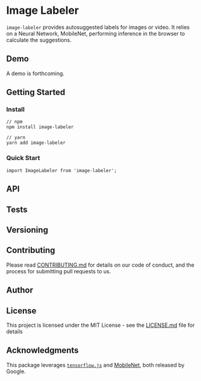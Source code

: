 # Image Labeler

`image-labeler` provides autosuggested labels for images or video. It relies on a Neural Network, MobileNet, performing inference in the browser to calculate the suggestions.

## Demo
A demo is forthcoming.

## Getting Started

### Install

```
// npm
npm install image-labeler

// yarn
yarn add image-labeler
```

### Quick Start

```
import ImageLabeler from 'image-labeler';

```

## API

## Tests

## Versioning

## Contributing

Please read [CONTRIBUTING.md](CONTRIBUTING.md) for details on our code of conduct, and the process for submitting pull requests to us.

## Author

## License

This project is licensed under the MIT License - see the [LICENSE.md](LICENSE.md) file for details

## Acknowledgments

This package leverages [`tensorflow.js`](https://js.tensorflow.org) and [MobileNet](https://arxiv.org/abs/1704.04861), both released by Google.
